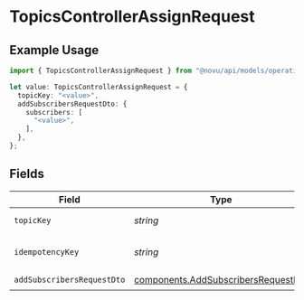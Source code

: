 # TopicsControllerAssignRequest

## Example Usage

```typescript
import { TopicsControllerAssignRequest } from "@novu/api/models/operations";

let value: TopicsControllerAssignRequest = {
  topicKey: "<value>",
  addSubscribersRequestDto: {
    subscribers: [
      "<value>",
    ],
  },
};
```

## Fields

| Field                                                                                      | Type                                                                                       | Required                                                                                   | Description                                                                                |
| ------------------------------------------------------------------------------------------ | ------------------------------------------------------------------------------------------ | ------------------------------------------------------------------------------------------ | ------------------------------------------------------------------------------------------ |
| `topicKey`                                                                                 | *string*                                                                                   | :heavy_check_mark:                                                                         | The topic key                                                                              |
| `idempotencyKey`                                                                           | *string*                                                                                   | :heavy_minus_sign:                                                                         | A header for idempotency purposes                                                          |
| `addSubscribersRequestDto`                                                                 | [components.AddSubscribersRequestDto](../../models/components/addsubscribersrequestdto.md) | :heavy_check_mark:                                                                         | N/A                                                                                        |